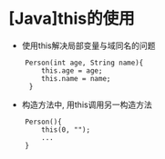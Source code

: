 # [Java]this的使用
- 使用this解决局部变量与域同名的问题  
```
    Person(int age, String name){  
        this.age = age;  
        this.name = name;  
     }
```     
     
- 构造方法中, 用this调用另一构造方法  
```
    Person(){  
        this(0, "");    
        ...    
    }
```
